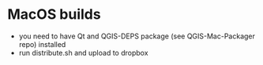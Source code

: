 # MacOS builds

- you need to have Qt and QGIS-DEPS package (see QGIS-Mac-Packager repo) installed
- run distribute.sh and upload to dropbox

